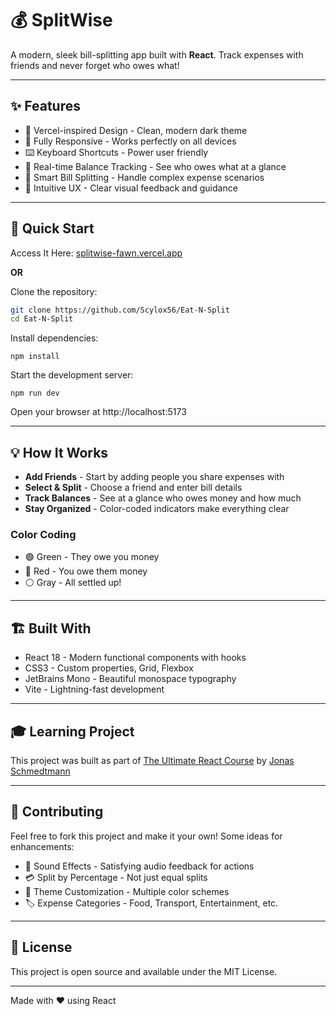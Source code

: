 # 💰 SplitWise

A modern, sleek bill-splitting app built with **React**. Track expenses with friends and never forget who owes what!

---

## ✨ Features

- 🎨 Vercel-inspired Design - Clean, modern dark theme
- 📱 Fully Responsive - Works perfectly on all devices
- ⌨️ Keyboard Shortcuts - Power user friendly
- 🔄 Real-time Balance Tracking - See who owes what at a glance
- 💸 Smart Bill Splitting - Handle complex expense scenarios
- 🎯 Intuitive UX - Clear visual feedback and guidance

---

## 🚀 Quick Start
Access It Here: [splitwise-fawn.vercel.app](https://splitwise-fawn.vercel.app/)

**OR**

Clone the repository:

```bash
git clone https://github.com/Scylox56/Eat-N-Split
cd Eat-N-Split
```

Install dependencies:
```
npm install
```

Start the development server:
```
npm run dev
```

Open your browser at http://localhost:5173

---

## 💡 How It Works

- **Add Friends** - Start by adding people you share expenses with  
- **Select & Split** - Choose a friend and enter bill details  
- **Track Balances** - See at a glance who owes money and how much  
- **Stay Organized** - Color-coded indicators make everything clear  

### Color Coding
- 🟢 Green - They owe you money  
- 🔴 Red - You owe them money  
- ⚪ Gray - All settled up!  

---

## 🏗️ Built With

- React 18 - Modern functional components with hooks  
- CSS3 - Custom properties, Grid, Flexbox  
- JetBrains Mono - Beautiful monospace typography  
- Vite - Lightning-fast development  

---

## 🎓 Learning Project

This project was built as part of [The Ultimate React Course](https://www.udemy.com/course/the-ultimate-react-course/) by [Jonas Schmedtmann](https://github.com/jonasschmedtmann)  

---

## 🤝 Contributing

Feel free to fork this project and make it your own! Some ideas for enhancements:

- 🎵 Sound Effects - Satisfying audio feedback for actions
- 💳 Split by Percentage - Not just equal splits
- 🎨 Theme Customization - Multiple color schemes
- 🏷️ Expense Categories - Food, Transport, Entertainment, etc.

---

## 📄 License

This project is open source and available under the MIT License.  

---

Made with ❤️ using React
